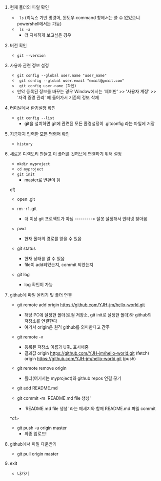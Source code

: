 
1. 현재 폴더의 파일 확인
   - ``` ls``` (리눅스 기반 명령어, 윈도우 command  창에서는 쓸 수 없었으니 powershell에서는 가능)
   - ``` ls -a```
        - 더 자세하게 보고싶은 경우 

2. 버전 확인
   - ```git --version```

3. 사용자 관련 정보 설정
   - ```git config --global user.name "user_name"```
   
   <!--    - ```git config --global user.name "YJH-jm"``` -->
   
   - ``` git config --global user.email "email@gmail.com"```

   <!--    - ``` git config --global user.email "jmjhjob13@gmail.com"``` -->
   - ``` git config user.name (확인)```
   - 만약 등록된 정보를 바꾸는 경우 Window에서는 '제어판' >> '사용자 계정' >> '자격 증명 관리' 에 들어가서 기존의 정보 삭제

4. 터미널에서 환경설정 확인
   - ```git config --list```
        - git을 설치하면 git에 관련된 모든 환경설정이 .gitconfig 라는 파일에 저장

5. 지금까지 입력한 모든 명령어 확인
    - ```history```

6. 새로운 디렉토리 만들고 이 폴더를 깃허브에 연결하기 위해 설정 
    - ```mkdir myproject ```
    - ```cd myproject```
    - ```git init```
      -  master로 변환이 됨

    cf)
    * open .git
    * rm -rf .git 
        - 더 이상 git 프로젝트가 아님
    ---------> 잘못 설정해서 인터넷 찾아봄

    * pwd
        - 현재 폴더의 경로를 얻을 수 있음

    * git status 
        - 현재 상태를 알 수 있음
        - file이 add되었는지, commit 되었는지

    * git log 
        - log 확인이 가능


7. github에 파일 올리기 및 폴더 연결

    *  git remote add origin https://github.com/YJH-jm/hello-world.git
        - 해당 PC에 설정한 폴더(로컬 저장소, git init로 설정한 폴더)와 github의 저장소를 연결한다
        - 여기서 origin은 원격 github를 의미한다고 간주 
    
    * git remote -v
        - 등록된 저장소 이름과 URL 표시해줌
        - 결과값
        origin  https://github.com/YJH-jm/hello-world.git (fetch)
        origin  https://github.com/YJH-jm/hello-world.git (push)
        
    * git remote remove origin
        - 폴더(여기서는 myproject)와 github repos 연결 끊기
    
    * git add README.md
    * git commit -m 'README.md file 생성'
        - 'README.md file 생성' 라는 메세지와 함께 README.md 파일 commit 
    
    *cf>

    * git push -u origin master
        - 최종 업로드!

8. github에서 파일 다운받기
    * git pull origin master

9. exit
    * 나가기 
